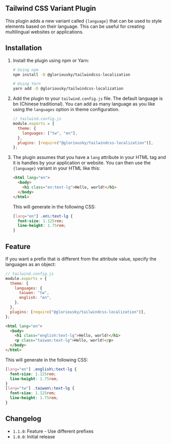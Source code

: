 ## Tailwind CSS Variant Plugin

This plugin adds a new variant called `{language}` that can be used to style elements based on their language. This can be useful for creating multilingual websites or applications.

## Installation

1. Install the plugin using npm or Yarn:

   ```bash
   # Using npm
   npm install -D @gloriousky/tailwindcss-localization

   # Using Yarn
   yarn add -D @gloriousky/tailwindcss-localization
   ```

2. Add the plugin to your `tailwind.config.js` file. The default language is bn (Chinese traditional). You can add as many language as you like using the `languages` option in theme configuration.

   ```js
   // tailwind.config.js
   module.exports = {
     theme: {
       languages: ["tw", "en"],
     },
     plugins: [require("@gloriousky/tailwindcss-localization")],
   };
   ```

3. The plugin assumes that you have a `lang` attribute in your HTML tag and it is handles by your application or website. You can then use the `{language}` variant in your HTML like this:

   ```html
   <html lang="en">
     <body>
       <h1 class="en:text-lg">Hello, world!</h1>
     </body>
   </html>
   ```

   This will generate in the following CSS:

   ```css
   [lang="en"] .en\:text-lg {
     font-size: 1.125rem;
     line-height: 1.75rem;
   }
   ```

## Feature

If you want a prefix that is different from the attribute value, specify the languages as an object:

```js
// tailwind.config.js
module.exports = {
  theme: {
    languages: {
      taiwan: "tw",
      english: "en",
    },
  },
  plugins: [require("@gloriousky/tailwindcss-localization")],
};
```

```html
<html lang="en">
  <body>
    <h1 class="english:text-lg">Hello, world!</h1>
    <p class="taiwan:text-lg">Hello, world!</p>
  </body>
</html>
```

This will generate in the following CSS:

```css
[lang="en"] .english\:text-lg {
  font-size: 1.125rem;
  line-height: 1.75rem;
}
[lang="tw"] .taiwan\:text-lg {
  font-size: 1.125rem;
  line-height: 1.75rem;
}
```

## Changelog

- `1.1.0`: Feature - Use different prefixes
- `1.0.0`: Initial release
